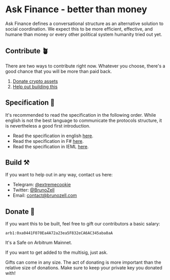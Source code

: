 # Ask Finance - better than money

Ask Finance defines a conversational structure as an alternative solution to social coordination. We expect this to be more efficient, effective, and humane than money or every other political system humanity tried out yet.

## Contribute 🪴

There are two ways to contribute right now. Whatever you choose, there's a good chance that you will be more than paid back.

1. [Donate crypto assets](#build-%EF%B8%8F)
2. [Help out building this](#donate-)

## Specification 🧠

It's recommended to read the specification in the following order. While english is not the best language to communicate the protocols structure, it is nevertheless a good first introduction.

- Read the specification in english [here](./specification.md).
- Read the specification in F# [here](./specification.fs).
- Read the specification in IEML [here](./specification.ieml).

## Build ⚒️

If you want to help out in any way, contact us here:

- Telegram: [@extremecookie](https://telegram.me/extremecookie)
- Twitter: [@BrunoZell](https://twitter.com/BrunoZell)
- Email: [contact@brunozell.com](mailto:contact@brunozell.com)

## Donate 💸

If you want this to be built, feel free to gift our contributors a basic salary:

`arb1:0xa0441F070Ea4A72a23ea5F832eCA6AC345aba8aA`

It's a Safe on Arbitrum Mainnet.

If you want to get added to the multisig, just ask.

Gifts can come in any size. The act of donating is more important than the relative size of donations. Make sure to keep your private key you donated with!
